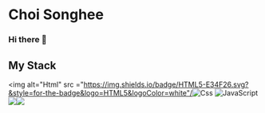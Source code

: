 # Choi Songhee
### Hi there 👋

## My Stack
<img alt="Html" src ="https://img.shields.io/badge/HTML5-E34F26.svg?&style=for-the-badge&logo=HTML5&logoColor=white"/<img alt="Css" src ="https://img.shields.io/badge/CSS3-1572B6.svg?&style=for-the-badge&logo=CSS3&logoColor=white"/> <img alt="JavaScript" src ="https://img.shields.io/badge/JavaScriipt-F7DF1E.svg?&style=for-the-badge&logo=JavaScript&logoColor=black"/> <img src="https://img.shields.io/badge/Vue.js-4FC08D.svg?style=for-the-badge&logo=Vue.js&logoColor=black"><img src="https://img.shields.io/badge/React-61DAFB.svg?style=for-the-badge&logo=React.js&logoColor=black">
